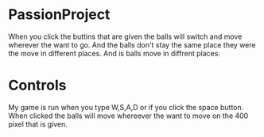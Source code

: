 # PassionProject
When you click the buttins that are given the balls will switch and move wherever the want to go. And the balls don't stay the same place they were the move in different places. And is balls move in diffrent places. 

# Controls
My game is run when you type W,S,A,D or if you click the space button. When clicked the balls will move whereever the want to move on the 400 pixel that is given.
